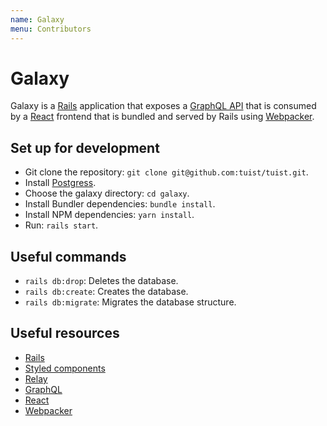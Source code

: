 ```yaml
---
name: Galaxy
menu: Contributors
---
```


# Galaxy

Galaxy is a [Rails](https://rubyonrails.org/) application that exposes a [GraphQL API](https://graphql.org/learn/) that is consumed by a [React](https://reactjs.org/) frontend that is bundled and served by Rails using [Webpacker](https://github.com/rails/webpacker).

## Set up for development

- Git clone the repository: `git clone git@github.com:tuist/tuist.git`.
- Install [Postgress](https://www.postgresql.org/download/macosx/).
- Choose the galaxy directory: `cd galaxy`.
- Install Bundler dependencies: `bundle install`.
- Install NPM dependencies: `yarn install`.
- Run: `rails start`.

## Useful commands

- `rails db:drop`: Deletes the database.
- `rails db:create`: Creates the database.
- `rails db:migrate`: Migrates the database structure.

## Useful resources

- [Rails](https://rubyonrails.org/)
- [Styled components](https://www.styled-components.com/)
- [Relay](https://relay.dev/)
- [GraphQL](https://graphql.org/learn/)
- [React](https://reactjs.org/)
- [Webpacker](https://github.com/rails/webpacker)
